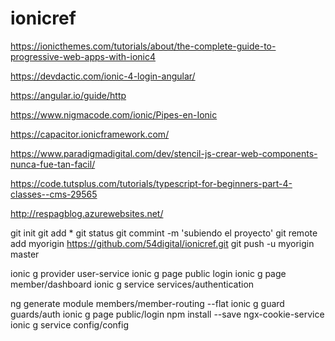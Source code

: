 # ionicref

https://ionicthemes.com/tutorials/about/the-complete-guide-to-progressive-web-apps-with-ionic4

https://devdactic.com/ionic-4-login-angular/

https://angular.io/guide/http

https://www.nigmacode.com/ionic/Pipes-en-Ionic

https://capacitor.ionicframework.com/

https://www.paradigmadigital.com/dev/stencil-js-crear-web-components-nunca-fue-tan-facil/

https://code.tutsplus.com/tutorials/typescript-for-beginners-part-4-classes--cms-29565

http://respagblog.azurewebsites.net/


git init
git add *
git status
git commint -m 'subiendo el proyecto'
git remote add myorigin https://github.com/54digital/ionicref.git
git push -u myorigin master


ionic g provider user-service
ionic g page public login
ionic g page member/dashboard
ionic g service services/authentication

ng generate module members/member-routing --flat
ionic g guard guards/auth
ionic g page public/login
npm install --save ngx-cookie-service
ionic g service config/config


